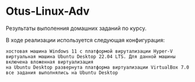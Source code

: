 # Otus-Linux-Adv
Результаты выполенния домашних заданий по курсу.

В ходе реализации используется следующая конфигурация:

    хостовая машина Windows 11 с платформой вирутализации Hyper-V
    виртуальная машина Ubuntu Desktop 22.04 LTS. Для данной машины включена вложенная виртуализация
    на Ubuntu Desktop развернута платформа виртуализации VirtualBox 7.0
    все задания выполнялись на Ubuntu Desktop

